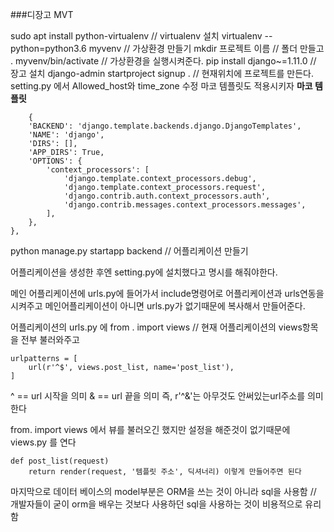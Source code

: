###디장고 MVT

sudo apt install python-virtualenv // virtualenv 설치
virtualenv --python=python3.6 myvenv // 가상환경 만들기
mkdir 프로젝트 이름 // 폴더 만들고
. myvenv/bin/activate // 가상환경을 실행시켜준다.
pip install django~=1.11.0 // 장고 설치
django-admin startproject signup . // 현재위치에 프로젝트를 만든다.
setting.py 에서 Allowed_host와 time_zone 수정
마코 템플릿도 적용시키자
**마코 템플릿**

        {
        'BACKEND': 'django.template.backends.django.DjangoTemplates',
        'NAME': 'django',
        'DIRS': [],
        'APP_DIRS': True,
        'OPTIONS': {
            'context_processors': [
                'django.template.context_processors.debug',
                'django.template.context_processors.request',
                'django.contrib.auth.context_processors.auth',
                'django.contrib.messages.context_processors.messages',
            ],
        },
    },

python manage.py startapp backend // 어플리케이션 만들기

어플리케이션을 생성한 후엔 setting.py에 설치했다고 명시를 해줘야한다.

메인 어플리케이션에 urls.py에 들어가서 include명령어로 어플리케이션과 urls연동을 시켜주고 메인어플리케이션이 아니면 urls.py가 없기때문에 복사해서 만들어준다.

어플리케이션의 urls.py 에 
from . import views // 현재 어플리케이션의 views항목을 전부 불러와주고

    urlpatterns = [
        url(r'^$', views.post_list, name='post_list'),
    ]
^ == url 시작을 의미
& == url 끝을 의미
즉, r'^&'는 아무것도 안써있는url주소를 의미한다

from. import views 에서 뷰를 불러오긴 했지만 설정을 해준것이 없기때문에 
views.py 를 연다

    def post_list(request)
    	return render(request, '템플릿 주소', 딕셔너리) 이렇게 만들어주면 된다
  마지막으로 데이터 베이스의 model부분은 ORM을 쓰는 것이 아니라 sql을 사용함 // 개발자들이 굳이 orm을 배우는 것보다 사용하던 sql을 사용하는 것이 비용적으로 유리함
  

<!--stackedit_data:
eyJoaXN0b3J5IjpbMTcyNTg4ODI5NywxMjQ0MzU2NTEwLDQzMj
A4NDY2NywyMTA4ODAxODk3LDE2OTcwOTE5NjgsLTM5MTI1MDQw
NywtOTk4Mjk1MTU4LC00ODEzODI2ODNdfQ==
-->